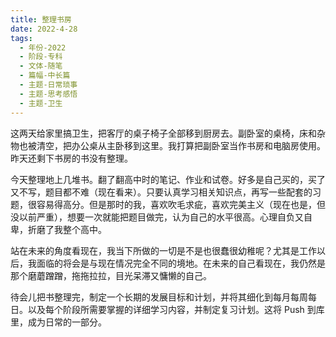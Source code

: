 ```yaml
---
title: 整理书房
date: 2022-4-28
tags:
  - 年份-2022
  - 阶段-专科
  - 文体-随笔
  - 篇幅-中长篇
  - 主题-日常琐事
  - 主题-思考感悟
  - 主题-卫生
---
```


这两天给家里搞卫生，把客厅的桌子椅子全部移到厨房去。副卧室的桌椅，床和杂物也被清空，把办公桌从主卧移到这里。我打算把副卧室当作书房和电脑房使用。昨天还剩下书房的书没有整理。

今天整理地上几堆书。翻了翻高中时的笔记、作业和试卷。好多是自己买的，买了又不写，题目都不难（现在看来）。只要认真学习相关知识点，再写一些配套的习题，很容易得高分。但是那时的我，喜欢吹毛求疵，喜欢完美主义（现在也是，但没以前严重），想要一次就能把题目做完，认为自己的水平很高。心理自负又自卑，折磨了我整个高中。

站在未来的角度看现在，我当下所做的一切是不是也很蠢很幼稚呢？尤其是工作以后，我面临的将会是与现在情况完全不同的境地。在未来的自己看现在，我仍然是那个磨蘑蹭蹭，拖拖拉拉，目光呆滞又慵懒的自己。

待会儿把书整理完，制定一个长期的发展目标和计划，并将其细化到每月每周每日。以及每个阶段所需要掌握的详细学习内容，并制定复习计划。这将 Push 到库里，成为日常的一部分。